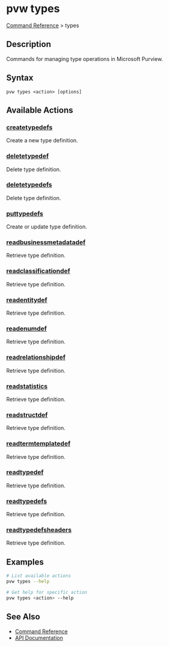 # pvw types
[Command Reference](../../README.md#command-reference) > types

## Description
Commands for managing type operations in Microsoft Purview.

## Syntax
```
pvw types <action> [options]
```

## Available Actions

### [createtypedefs](./createtypedefs.md)
Create a new type definition.

### [deletetypedef](./deletetypedef.md)
Delete type definition.

### [deletetypedefs](./deletetypedefs.md)
Delete type definition.

### [puttypedefs](./puttypedefs.md)
Create or update type definition.

### [readbusinessmetadatadef](./readbusinessmetadatadef.md)
Retrieve type definition.

### [readclassificationdef](./readclassificationdef.md)
Retrieve type definition.

### [readentitydef](./readentitydef.md)
Retrieve type definition.

### [readenumdef](./readenumdef.md)
Retrieve type definition.

### [readrelationshipdef](./readrelationshipdef.md)
Retrieve type definition.

### [readstatistics](./readstatistics.md)
Retrieve type definition.

### [readstructdef](./readstructdef.md)
Retrieve type definition.

### [readtermtemplatedef](./readtermtemplatedef.md)
Retrieve type definition.

### [readtypedef](./readtypedef.md)
Retrieve type definition.

### [readtypedefs](./readtypedefs.md)
Retrieve type definition.

### [readtypedefsheaders](./readtypedefsheaders.md)
Retrieve type definition.

## Examples

```bash
# List available actions
pvw types --help

# Get help for specific action
pvw types <action> --help
```

## See Also

- [Command Reference](../../README.md#command-reference)
- [API Documentation](../api/index.html)
